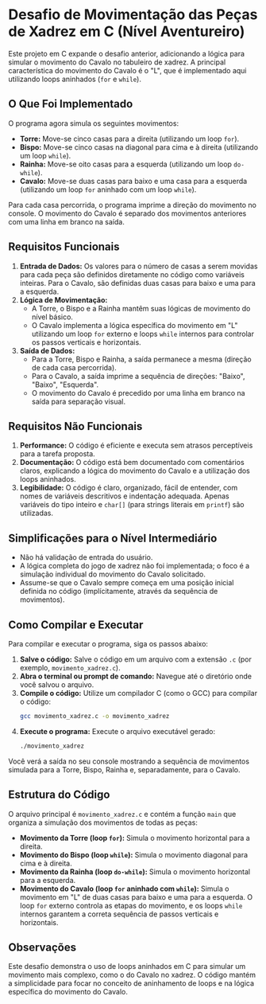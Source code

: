 # Desafio de Movimentação das Peças de Xadrez em C (Nível Aventureiro)

Este projeto em C expande o desafio anterior, adicionando a lógica para simular o movimento do Cavalo no tabuleiro de xadrez. A principal característica do movimento do Cavalo é o "L", que é implementado aqui utilizando loops aninhados (`for` e `while`).

## O Que Foi Implementado

O programa agora simula os seguintes movimentos:

* **Torre:** Move-se cinco casas para a direita (utilizando um loop `for`).
* **Bispo:** Move-se cinco casas na diagonal para cima e à direita (utilizando um loop `while`).
* **Rainha:** Move-se oito casas para a esquerda (utilizando um loop `do-while`).
* **Cavalo:** Move-se duas casas para baixo e uma casa para a esquerda (utilizando um loop `for` aninhado com um loop `while`).

Para cada casa percorrida, o programa imprime a direção do movimento no console. O movimento do Cavalo é separado dos movimentos anteriores com uma linha em branco na saída.

## Requisitos Funcionais

1.  **Entrada de Dados:** Os valores para o número de casas a serem movidas para cada peça são definidos diretamente no código como variáveis inteiras. Para o Cavalo, são definidas duas casas para baixo e uma para a esquerda.
2.  **Lógica de Movimentação:**
    * A Torre, o Bispo e a Rainha mantêm suas lógicas de movimento do nível básico.
    * O Cavalo implementa a lógica específica do movimento em "L" utilizando um loop `for` externo e loops `while` internos para controlar os passos verticais e horizontais.
3.  **Saída de Dados:**
    * Para a Torre, Bispo e Rainha, a saída permanece a mesma (direção de cada casa percorrida).
    * Para o Cavalo, a saída imprime a sequência de direções: "Baixo", "Baixo", "Esquerda".
    * O movimento do Cavalo é precedido por uma linha em branco na saída para separação visual.

## Requisitos Não Funcionais

1.  **Performance:** O código é eficiente e executa sem atrasos perceptíveis para a tarefa proposta.
2.  **Documentação:** O código está bem documentado com comentários claros, explicando a lógica do movimento do Cavalo e a utilização dos loops aninhados.
3.  **Legibilidade:** O código é claro, organizado, fácil de entender, com nomes de variáveis descritivos e indentação adequada. Apenas variáveis do tipo inteiro e `char[]` (para strings literais em `printf`) são utilizadas.

## Simplificações para o Nível Intermediário

* Não há validação de entrada do usuário.
* A lógica completa do jogo de xadrez não foi implementada; o foco é a simulação individual do movimento do Cavalo solicitado.
* Assume-se que o Cavalo sempre começa em uma posição inicial definida no código (implícitamente, através da sequência de movimentos).

## Como Compilar e Executar

Para compilar e executar o programa, siga os passos abaixo:

1.  **Salve o código:** Salve o código em um arquivo com a extensão `.c` (por exemplo, `movimento_xadrez.c`).
2.  **Abra o terminal ou prompt de comando:** Navegue até o diretório onde você salvou o arquivo.
3.  **Compile o código:** Utilize um compilador C (como o GCC) para compilar o código:
    ```bash
    gcc movimento_xadrez.c -o movimento_xadrez
    ```
4.  **Execute o programa:** Execute o arquivo executável gerado:
    ```bash
    ./movimento_xadrez
    ```

Você verá a saída no seu console mostrando a sequência de movimentos simulada para a Torre, Bispo, Rainha e, separadamente, para o Cavalo.

## Estrutura do Código

O arquivo principal é `movimento_xadrez.c` e contém a função `main` que organiza a simulação dos movimentos de todas as peças:

* **Movimento da Torre (loop `for`):** Simula o movimento horizontal para a direita.
* **Movimento do Bispo (loop `while`):** Simula o movimento diagonal para cima e à direita.
* **Movimento da Rainha (loop `do-while`):** Simula o movimento horizontal para a esquerda.
* **Movimento do Cavalo (loop `for` aninhado com `while`):** Simula o movimento em "L" de duas casas para baixo e uma para a esquerda. O loop `for` externo controla as etapas do movimento, e os loops `while` internos garantem a correta sequência de passos verticais e horizontais.

## Observações

Este desafio demonstra o uso de loops aninhados em C para simular um movimento mais complexo, como o do Cavalo no xadrez. O código mantém a simplicidade para focar no conceito de aninhamento de loops e na lógica específica do movimento do Cavalo.